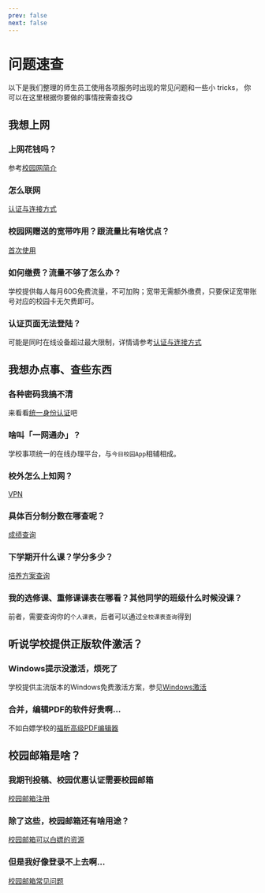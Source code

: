 ```yaml
---
prev: false
next: false
---
```


# 问题速查
以下是我们整理的师生员工使用各项服务时出现的常见问题和一些小 tricks， 你可以在这里根据你要做的事情按需查找😋
## 我想上网
### 上网花钱吗？
参考[校园网简介](https://www.bing.com)
### 怎么联网
[认证与连接方式](https://www.bing.com)
### 校园网赠送的宽带咋用？跟流量比有啥优点？
[首次使用](https://www.bing.com)
### 如何缴费？流量不够了怎么办？
学校提供每人每月60G免费流量，不可加购；宽带无需额外缴费，只要保证宽带账号对应的校园卡无欠费即可。
### 认证页面无法登陆？
可能是同时在线设备超过最大限制，详情请参考[认证与连接方式](https://www.bing.com)

## 我想办点事、查些东西
### 各种密码我搞不清
来看看[统一身份认证](https://www.bing.com)吧
### 啥叫「一网通办」？
学校事项统一的在线办理平台，与`今日校园App`相辅相成。
### 校外怎么上知网？
[VPN](https://www.bing.com)
### 具体百分制分数在哪查呢？
[成绩查询](https://www.bing.com)
### 下学期开什么课？学分多少？
[培养方案查询](https://www.bing.com)
### 我的选修课、重修课课表在哪看？其他同学的班级什么时候没课？
前者，需要查询你的`个人课表`，后者可以通过`全校课表查询`得到
## 听说学校提供正版软件激活？
### Windows提示没激活，烦死了
学校提供主流版本的Windows免费激活方案，参见[Windows激活](https://www.bing.com)
### 合并，编辑PDF的软件好贵啊...
不如白嫖学校的[福昕高级PDF编辑器](https://www.bing.com)
## 校园邮箱是啥？
### 我期刊投稿、校园优惠认证需要校园邮箱
[校园邮箱注册](https://www.bing.com)
### 除了这些，校园邮箱还有啥用途？
[校园邮箱可以白嫖的资源](https://www.bing.com)
### 但是我好像登录不上去啊...
[校园邮箱常见问题](https://www.bing.com)